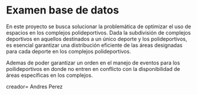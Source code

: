 
# Examen base de datos

En este proyecto se busca solucionar la problemática de optimizar el uso de espacios en los complejos polideportivos. Dada la subdivisión de complejos deportivos en aquellos destinados a un único deporte y los polideportivos, es esencial garantizar una distribución eficiente de las áreas designadas para cada deporte en los complejos polideportivos.

Ademas de poder garantizar un orden en el manejo de eventos para los poilideportivos en donde no entren en conflicto con la disponibilidad de áreas específicas en los complejos.


creador= Andres Perez